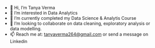 - 👋 Hi, I’m Tanya Verma
- 👀 I’m interested in Data Analytics 
- 🌱 I’m currently completed my Data Science & Analytis Course
- 💞️ I’m looking to collaborate on data cleaning, exploratory analysis or data modelling.
- 📫 Reach me at: tanyaverma264@gmail.com or send a message on Linkedin
  

<!---
Tan1206/Tan1206 is a ✨ special ✨ repository because its `README.md` (this file) appears on your GitHub profile.
You can click the Preview link to take a look at your changes.
--->

